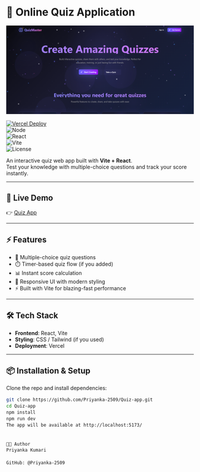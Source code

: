# 🎯 Online Quiz Application  


![Quiz App Banner](./screenshots/banner.png)

[![Vercel Deploy](https://img.shields.io/badge/Deployed%20on-Vercel-000?style=for-the-badge&logo=vercel)](https://quizapp-master.vercel.app/)  
![Node](https://img.shields.io/badge/Node-22.x-339933?style=for-the-badge&logo=node.js&logoColor=white)  
![React](https://img.shields.io/badge/React-20232A?style=for-the-badge&logo=react&logoColor=61DAFB)  
![Vite](https://img.shields.io/badge/Vite-B73BFE?style=for-the-badge&logo=vite&logoColor=FFD62E)  
![License](https://img.shields.io/badge/License-MIT-green?style=for-the-badge)  

An interactive quiz web app built with **Vite + React**.  
Test your knowledge with multiple-choice questions and track your score instantly.  

---

## 🚀 Live Demo  
👉 [Quiz App](https://quizapp-master.vercel.app/)  

---

## ⚡ Features  
- 📝 Multiple-choice quiz questions  
- ⏱️ Timer-based quiz flow (if you added)  
- 📊 Instant score calculation  
- 🎨 Responsive UI with modern styling  
- ⚡ Built with Vite for blazing-fast performance  

---

## 🛠️ Tech Stack  
- **Frontend**: React, Vite  
- **Styling**: CSS / Tailwind (if you used)  
- **Deployment**: Vercel  

---

## 📦 Installation & Setup  

Clone the repo and install dependencies:  

```bash
git clone https://github.com/Priyanka-2509/Quiz-app.git
cd Quiz-app
npm install
npm run dev
The app will be available at http://localhost:5173/


👩‍💻 Author
Priyanka Kumari

GitHub: @Priyanka-2509